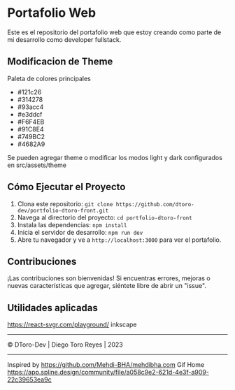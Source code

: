 # Portafolio Web

Este es el repositorio del portafolio web que estoy creando como parte de mi desarrollo como developer fullstack.

## Modificacion de Theme

Paleta de colores principales
 - #121c26
 - #314278
 - #93acc4
 - #e3ddcf
 - #F6F4EB
 - #91C8E4
 - #749BC2
 - #4682A9

Se pueden agregar theme o modificar los modos light y dark configurados en src/assets/theme

<!-- 
## Estructura del Proyecto

Sin estructura de momento -->

## Cómo Ejecutar el Proyecto

1. Clona este repositorio: `git clone https://github.com/dtoro-dev/portfolio-dtoro-front.git`
2. Navega al directorio del proyecto: `cd portfolio-dtoro-front`
3. Instala las dependencias: `npm install`
4. Inicia el servidor de desarrollo: `npm run dev`
5. Abre tu navegador y ve a `http://localhost:3000` para ver el portafolio.

## Contribuciones

¡Las contribuciones son bienvenidas! Si encuentras errores, mejoras o nuevas características que agregar, siéntete libre de abrir un "issue".

## Utilidades aplicadas
https://react-svgr.com/playground/
inkscape

---
© DToro-Dev | Diego Toro Reyes | 2023
_______________________________________________________
Inspired by https://github.com/Mehdi-BHA/mehdibha.com
Gif Home https://app.spline.design/community/file/a058c9e2-621d-4e3f-a909-22c39653ea9c
<!--  | [Enlace a tu sitio web o perfil en redes sociales] -->